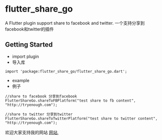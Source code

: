 # flutter_share_go

A Flutter plugin support share to facebook and twitter.
一个支持分享到facebook和twitter的插件

## Getting Started

- import plugin
- 导入库

```
import 'package:flutter_share_go/flutter_share_go.dart';

```

- example
- 例子

```
//share to facebook 分享到facebook
FlutterShareGo.shareToFBPlatform("test share to fb content", "http://tryenough.com");

```


```
//share to twitter 分享到twitter
FlutterShareGo.shareToTwitterPlatform("test share to twitter content", "http://tryenough.com");

```

欢迎大家支持我的网站
[网站](https://tryenough.com),


